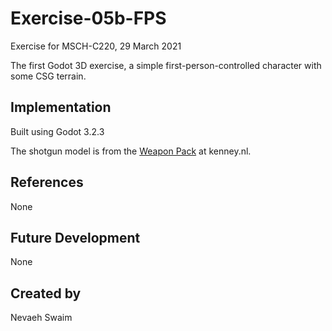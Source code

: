 # Exercise-05b-FPS
Exercise for MSCH-C220, 29 March 2021

The first Godot 3D exercise, a simple first-person-controlled character with some CSG terrain.

## Implementation
Built using Godot 3.2.3

The shotgun model is from the [Weapon Pack](https://kenney.nl/assets/weapon-pack) at kenney.nl.

## References
None

## Future Development
None

## Created by 
Nevaeh Swaim
